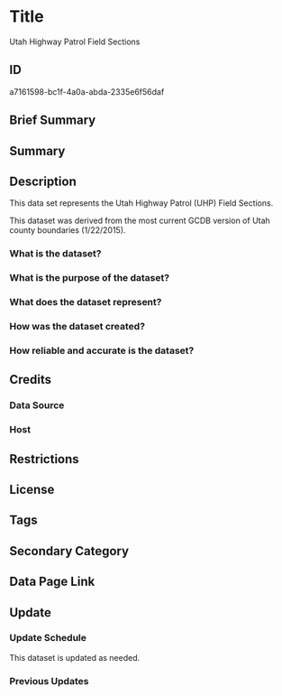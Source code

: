 # Title

Utah Highway Patrol Field Sections

## ID

a7161598-bc1f-4a0a-abda-2335e6f56daf

## Brief Summary

## Summary

## Description

This data set represents the Utah Highway Patrol (UHP) Field Sections.

This dataset was derived from the most current GCDB version of Utah county boundaries (1/22/2015).

### What is the dataset?

### What is the purpose of the dataset?

### What does the dataset represent?

### How was the dataset created?

### How reliable and accurate is the dataset?

## Credits

### Data Source

### Host

## Restrictions

## License

## Tags

## Secondary Category

## Data Page Link

## Update

### Update Schedule

This dataset is updated as needed.

### Previous Updates
